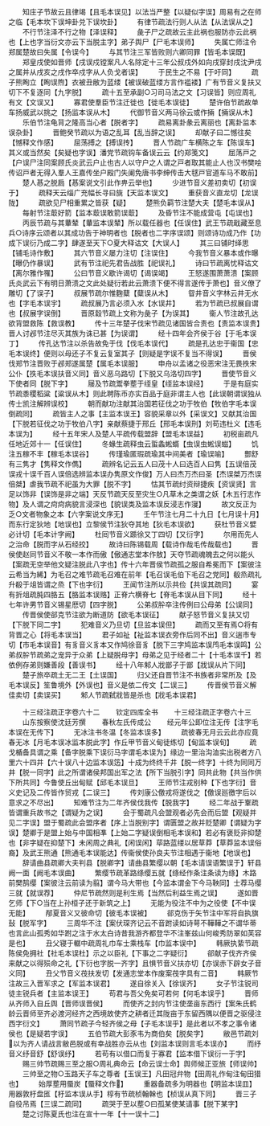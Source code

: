 <!-- { "loadSidebar": true } -->
　　知庄子节故云且律竭【且毛本误见】以法当严整【以疑似字误】周易有之在师之临【毛本坎下误坤卦兑下误坎卦】
　　有律节疏法行则人从法【从法误从之】
　　不行节注泽不行之物【泽误释】
　　彘子尸之疏故云主此祸也服防亦云此祸也【上也字当衍文亦云下当脱主字】弟子舆尸【尸毛本误师】
　　失属亡师注令郑属楚故曰失属【令误今】
　　与其节注三军皆败则六卿同罪【皆毛本误既】
　　郑皇戌使如晋师【戌误戍镗案凡人名除定十三年公叔戍外如向戌穿封戌沈尹戌之属并从戌亥之戌作卒戍字从人负戈者误】
　　于民生之不易【于吁同】
　　疏子熊眴立【眴误煦】衣被丑敝为蓝缕【被误破蓝缕方言作褴褛】广有节音义复扶又切下不复逐同【九字脱】
　　疏十五至承副○习司马法之文【习误皆】则应周礼有文【文误又】
　　寡君使羣臣节注迁徙也【徙毛本误徒】
　　楚许伯节疏故单车扬威武以挑之【扬监本误从木】
　　代御节音义两马徐云或作掚【掚误从木】
　　乐伯节注龟背之隆高当心者【脱者字】
　　疏易离卦彖云离丽也【离卦监本误杂卦】
　　晋鲍癸节疏以为语之乱耳【乱当辞之误】
　　却献子曰二憾往矣【憾释文作感】
　　屈荡搏之【搏误抟】
　　晋人节疏广车横陈之车【陈误车】其义或当然矣【矣疑也字误】潘党节疏钩车备误云云【约郑笺文】
　　屈荡戸之【户误尸注同案顾氏炎武云户止也古人以守户之人谓之戸者取其能止人也汉书樊哙传诏戸者无得入羣人王嘉传坐户殿门失阑免唐书李绅传击大毬戸官道车马不敢前】
　　楚人惎之脱扃【惎案说文引此作畁云举也】
　　少进节音义差初卖切【初误于】
　　疏释天云缁广充幅长寻曰旐【天监本误文】
　　重获音义直龙切【龙误陇】
　　疏欲见尸相重累之皆获【疑】
　　楚熊负羁节注楚大夫【楚毛本误从】
　　每射节注菆好箭【监本菆误敢箭误菆】
　　及昏节注不能成营屯【屯误也】
　　丙辰节疏与其輂辇【輂监本误辇】所以载任器也【任误住】武王节疏戢藏至息兵○诗序云颂者以其成功告于神明者也【脱者也二字序误颂】则颂诗功成乃作【功成下误衍乃成二字】肆遂至天下○夏大释诂文【大误人】
　　其三曰铺时绎思【铺毛诗作敷】
　　其六节音义屡力注切【注误住】
　　今我节音义暴本或作曝【曝仍作暴误】
　　武有节注祀先君告战胜【祀误礼】
　　诗曰节疏离忧释诂文【离尔雅作罹】
　　公曰节音义歇许谒切【谒误竭】
　　王怒遂围萧萧溃【案顾氏炎武云下有明日萧溃之文此处疑衍若此云萧溃下便不得言遂传于萧也】音义僚了雕切【了误子】
　　叔展节疏尔惟麴糵【糵误从木】
　　眢井音义字林云井无水也【字毛本误宇】
　　疏叔展乃言必须入水【水误井】
　　若为节疏已叔展自谓也【叔展字误倒】
　　晋原縠节疏上文称为彘子【为误其】
　　衞人节注故孔达欲背盟救陈【救误教】
　　传十三年楚子伐宋节疏见诸国皆合责也【责监本误贵】晋人讨邲节注尽灭其族为诛已甚【为误谓】
　　经十四年会齐侯于谷【于毛本误丁】
　　传孔达节注以杀告故免于伐【伐毛本误代】
　　疏是孔达忠于衞国【忠毛本误终】便则以母还子不复云复室其子【则疑是字误不复当不得误】
　　晋侯伐郑节注晋败于邲郑遂属楚【属毛本误服】
　　申舟以孟诸之役恶宋注无畏抶宋公仆【抶毛本误扶音义同】音义恶乌路切【下脱又乌洛切四字】
　　晋使节音义下使者同【脱下字】
　　屦及节疏鬻拳塟于绖皇【绖监本误经】
　　于是有庭实节疏黍稷稻粱【粱误从木】则此聘陈币亦实百品于庭非谓主人也【此误朝谓误独从传士凯注解辨误校】
　　朝而献功注献其治国若征伐之功于牧伯【牧伯字毛本误倒疏同】
　　疏皆主人之事【主监本误王】容貌采章以外【采误文】又献其治国【下脱若征伐之功于牧伯八字】亲献蔡捷于邢丘【邢毛本误刑】刘苟违杜义【违毛本误为】
　　经十五年宋人及楚人平疏传载盟辞【盟毛本误益】
　　初税亩疏凡任地近郊十一【任误住】
　　冬蝝生疏释虫云蜇螽蜙蝑【虫误虫蜙误螆】
　　饥注五稼不丰【稼毛本误谷】
　　传瑾瑜匿瑕疏瑜其中间美者【瑜误喻】
　　酆舒有三隽才【隽释文作儁】
　　疏辨名记云五人曰茂十人曰选百人曰隽【五误倍茂误戎十误千百人误倍选辨监本误办隽原文作俊】万人曰杰万杰曰圣【杰误桀万杰误倍桀】虐我节疏不祀虽为大罪【脱不字】
　　怙其节疏纣资辩捷疾【资误贤】言足以饰非【误饰是非之端】天反节疏天反至灾生○凡草木之类谓之妖【木五行志作物】及人谓之疴疴病貌言浸深也【貌误类及监本误反浸志作寖】
　　故文反正为乏○文者物象之本【六字案说文序无】
　　壬午节注七月二十九日【七月误十月】而东行定狄地【地误也】立黎侯节注狄夺其地【狄毛本误欲】
　　获杜节音义嬖必计切【毛本计字阙】
　　杜囘节音义踬徐又丁四切【又衍字】
　　尔用而先人之治命【脱而字从石经挍】
　　故诗曰陈锡载周【载诗作哉毛传哉载也】
　　晋侯使赵同节音义不敬一本作而傲【傲通志堂本作敖】天夺节疏魂魄去之何以能乆【案疏无空举他文疑注脱此八字也】传十六年晋侯节疏孤之服自希冕而下【案彼注云希当为絺】为毛召之难节疏毛召难在前年【毛召误毛伯下毛召之党同】殽烝疏礼升殽于俎皆谓之烝【下也字衍】
　　王闻节注所以示共俭【共误其疏同】
　　宴有折俎疏肫四胳五【胳监本误赂】正脊六横脊七【脊毛本误从目下同】
　　经十七年许男节音义锡星厯切【四字脱】
　　公弟叔肸卒注传例曰公母弟【公误同】
　　传晋侯使郤克节注欲为断道防【欲毛本误征】
　　献子怒节音义复扶又切【下脱下同二字】
　　犯难音义乃旦切【旦监本误但】
　　疏而又至有焉○将有背晋之心【将毛本误当】
　　君子如祉【祉监本误衣旁作后同不出】音义遄市专切【市毛本误音】有豸音义豸本又作鸠徐音豸【脱下三字鸠监本误鸤毛本误鸣】公弟叔肸节疏弟之宠异于众弟【上疑脱母字】母弟之见于经者二十【十毛本误千】若依例存弟则嫌善段【善误书】
　　经十八年邾人戕鄫子于鄫【戕误从片下同】
　　楚子旅卒疏土无二王【土误国】
　　归父还自晋节注不书族者非常所及【及毛本误反】笙鲁境外【外误也】音义是依二传文【二误三】
　　传晋侯节音义解佳卖切【卖误买】
　　邾人节疏弑戕皆是杀也【戕毛本误君】




　　十三经注疏正字卷六十二
　　钦定四库全书
　　十三经注疏正字卷六十三
　　山东按察使沈廷芳撰
　　春秋左氏传成公
　　经元年公即位注无传【注字毛本误在无传下】
　　无冰注书冬温【冬监本误多】
　　疏彼春无月云云此亦应竟春无冰【月毛本误冰监本脱此字】作丘甲节音义甸徒练切【甸监本误旬】
　　疏戈楯备具谓之乘【备字脱乘下误衍马字谓毛本误为】缘边一里治沟洫实出税者方八里六十四井【六十误八十边监本误笾】十成为终终千井【脱一终字】十终为同同万井【脱一同字】此之所谓诸侯邦国出军之法【所下当脱引字】同共此物【共当作供下所共同】今鲁使丘出甸赋【邱毛本误旦】
　　王师节注戎别种【下也字衍】音义史记及二传皆作贸戎【二误三】
　　传刘康公儌戎将遂伐之【儌误廵徼字后以意求之不尽出】
　　知难节注为二年齐侯伐我传【脱我字】
　　经二年战于鞌疏皆谓重兵故书之【谓疑为之误】
　　会于蜀疏凡会盟观者必先会而后盟【观疑并见二字误】盟于蜀疏此会盟序者【序上当脱别字】谓匮盟之故并贬楚卿【谓疑为字误】楚卿于是盟上始与中国相凖【上始二字疑误倒相毛本误和】若必有褒贬非抑楚也【非字疑在抑楚下】未闲周之典礼【闲误闲】荜路蓝缕以居草莽【草莽监本误俗裔】及武王熊通【熊通毛本误能达】传衞侯使孙良夫节注相遇于衞地【地误也】
　　辞请曲县疏卿大夫判县【脱卿字】请曲县繁缨以朝【毛本请误语繁误于】轩县阙一面【阙毛本误曲】
　　繁缨节疏革路绦缨五就【绦经作条注条读为绦】木路前樊鹄缨【案彼注云前读为翦】谓今马大带也【今监本谓金下今马鞅同】士荐马缨三就【就误荐】
　　仲尼节疏然则是利生焉【当然后利益生焉之误】
　　遂如晋乞师【下○当在上孙桓子还于新筑之上】
　　无能为役注不中为之役使【不中误无能】
　　邴夏音义又彼命切【彼毛本误被】
　　郤克伤于矢节注中军将自执旗鼔【脱军字】
　　三周华不注【案伏琛齐记云不音跗读如诗萼不鞾鞾之不谓华蒂也言此山孤秀如华跗之注于水太白诗昔我游齐都登华不注峯兹山何峻秀防翠如芙容是也】
　　丑父寝于轏中疏周礼巾车士乘栈车【巾监本误中】
　　韩厥执絷节疏陈侯免拥社【社毛本误杜】示之以臣礼【下事之二字疑衍】
　　郤献子伐齐齐侯来献之以得殒命之礼【下衍也字脱一齐字】且惧节音义扶亦切【亦误赤下辟女子音义同】
　　丑父节音义茷扶发切【发通志堂本作废案茷字具有二音】
　　韩厥节注故三入晋军求之【军监本误君】
　　遂自徐关入【徐误齐】
　　女子节注锐司徒主锐兵者【主监本误王】
　　苟君与吾父免矣可若何【何毛本误乎】
　　晋师从齐师入自丘舆【晋师误晋侯】
　　而使齐之封内节注使垄亩东西行【案朱氏鹤龄云晋师至齐必渡河经齐之西境故使齐之耕者迁其陇亩于东留西隅以便晋之驱侵注西字衍文】
　　萧同节疏子今轻齐侯之母【子毛本误乎】是此者以不孝之事令诸侯也【是疑若字误】
　　五伯节疏大彭豕韦为商伯矣【脱矣字】
　　敝邑节疏刘以为齐人请战言敝邑脱或有幸战胜亦云从也【刘监本误则言毛本误亦】
　　而纾音义纾音舒【舒误纾】
　　若苟有以借口而复于寡君【监本借下误衍一于字】
　　赐三帅节疏赐三至之服○周礼典命云【命云误士命】舆师候正亚旅【师误帅】
　　三帅至之物○玉路天子车之尊者【玉误王】凡田冠弁物【田周礼作甸注甸田猎也】
　　始厚塟用蜃炭【蜃释文作】
　　重器备疏多为明器也【明监本误皿】用器敦杅盘匜【杅监本误从手】椁有节疏桢翰榦也【桢误从真下同】
　　晋三子自役吊焉【三误二疏同】
　　疏哭于至以塟○曰孤某使某请事【脱下某字】
　　楚之讨陈夏氏也注在宣十一年【十一误十二】
